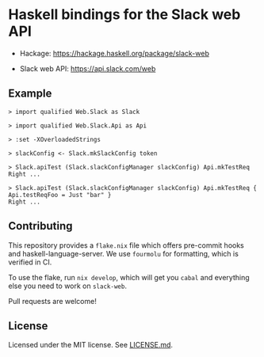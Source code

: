 # Haskell bindings for the Slack web API

- Hackage: <https://hackage.haskell.org/package/slack-web>

- Slack web API: <https://api.slack.com/web>

## Example

```
> import qualified Web.Slack as Slack
```

```
> import qualified Web.Slack.Api as Api
```

```
> :set -XOverloadedStrings
```

```
> slackConfig <- Slack.mkSlackConfig token
```

```
> Slack.apiTest (Slack.slackConfigManager slackConfig) Api.mkTestReq
Right ...
```

```
> Slack.apiTest (Slack.slackConfigManager slackConfig) Api.mkTestReq { Api.testReqFoo = Just "bar" }
Right ...
```

## Contributing

This repository provides a `flake.nix` file which offers pre-commit hooks and
haskell-language-server. We use `fourmolu` for formatting, which is verified in
CI.

To use the flake, run `nix develop`, which will get you `cabal` and everything
else you need to work on `slack-web`.

Pull requests are welcome!

## License

Licensed under the MIT license. See [LICENSE.md](LICENSE.md).
